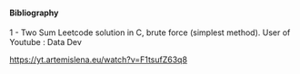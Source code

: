 #### Bibliography

1 - Two Sum Leetcode solution in C, brute force (simplest method). User of Youtube : Data Dev

https://yt.artemislena.eu/watch?v=F1tsufZ63q8